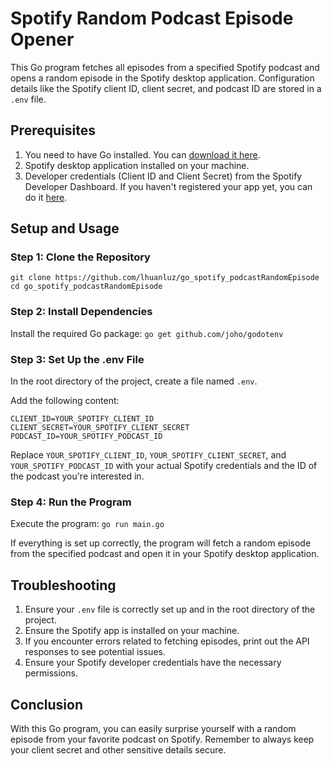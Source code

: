 # Spotify Random Podcast Episode Opener

This Go program fetches all episodes from a specified Spotify podcast and opens a random episode in the Spotify desktop application. Configuration details like the Spotify client ID, client secret, and podcast ID are stored in a `.env` file.

## Prerequisites

1.  You need to have Go installed. You can [download it here](https://golang.org/dl/).
2.  Spotify desktop application installed on your machine.
3.  Developer credentials (Client ID and Client Secret) from the Spotify Developer Dashboard. If you haven't registered your app yet, you can do it [here](https://developer.spotify.com/dashboard/applications).

## Setup and Usage

### Step 1: Clone the Repository
`git clone https://github.com/lhuanluz/go_spotify_podcastRandomEpisode
cd go_spotify_podcastRandomEpisode` 

### Step 2: Install Dependencies

Install the required Go package:
`go get github.com/joho/godotenv` 

### Step 3: Set Up the .env File

In the root directory of the project, create a file named `.env`.

Add the following content:


`CLIENT_ID=YOUR_SPOTIFY_CLIENT_ID
CLIENT_SECRET=YOUR_SPOTIFY_CLIENT_SECRET
PODCAST_ID=YOUR_SPOTIFY_PODCAST_ID` 

Replace `YOUR_SPOTIFY_CLIENT_ID`, `YOUR_SPOTIFY_CLIENT_SECRET`, and `YOUR_SPOTIFY_PODCAST_ID` with your actual Spotify credentials and the ID of the podcast you're interested in.


### Step 4: Run the Program
Execute the program:
`go run main.go` 

If everything is set up correctly, the program will fetch a random episode from the specified podcast and open it in your Spotify desktop application.

## Troubleshooting

1.  Ensure your `.env` file is correctly set up and in the root directory of the project.
2.  Ensure the Spotify app is installed on your machine.
3.  If you encounter errors related to fetching episodes, print out the API responses to see potential issues.
4.  Ensure your Spotify developer credentials have the necessary permissions.

## Conclusion

With this Go program, you can easily surprise yourself with a random episode from your favorite podcast on Spotify. Remember to always keep your client secret and other sensitive details secure.
